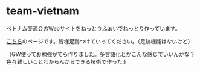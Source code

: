 # team-vietnam
ベトナム交流会のWebサイトをねっとりふぁいでねっとり作っています。

[こちら](https://clever-mirzakhani-8e276f.netlify.app/)のページです。皆様足跡つけていってください。（足跡機能はないけど）

（GW使ってお勉強がてら作りました。多言語化とかこんな感じでいいんかな？色々難しいことわからんからできる技術で作った;)
